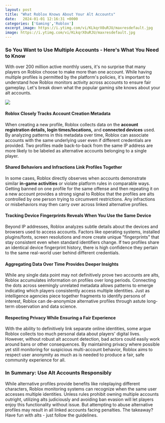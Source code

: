 ```yaml
---
layout: post
title: "What Roblox Knows About Your Alt Accounts"
date:   2024-01-01 12:16:31 +0000
categories: ['Gaming','Roblox']
excerpt_image: https://i.ytimg.com/vi/KLkqrX0uRJU/maxresdefault.jpg
image: https://i.ytimg.com/vi/KLkqrX0uRJU/maxresdefault.jpg
---
```


### So You Want to Use Multiple Accounts - Here's What You Need to Know
With over 200 million active monthly users, it's no surprise that many players on Roblox choose to make more than one account. While having multiple profiles is permitted by the platform's policies, it's important to understand how Roblox monitors activity across accounts to ensure fair gameplay. Let's break down what the popular gaming site knows about your alt accounts.

![](https://i.ytimg.com/vi/KLkqrX0uRJU/maxresdefault.jpg)
#### Roblox Closely Tracks Account Creation Metadata
When creating a new profile, Roblox collects data on the **account registration details, login times/locations,** and **connected devices** used. By analyzing patterns in this metadata over time, Roblox can associate accounts with the same underlying user even if different credentials are provided. Two profiles made back-to-back from the same IP address are more likely to be labeled as alternative accounts belonging to a single player.
#### Shared Behaviors and Infractions Link Profiles Together 
In some cases, Roblox directly observes when accounts demonstrate similar **in-game activities** or violate platform rules in comparable ways. Getting banned on one profile for the same offense and then repeating it on a new account provides a strong signal to Roblox that the profiles are alts controlled by one person trying to circumvent restrictions. Any infractions or misbehaviors may then carry over across linked alternative profiles.
#### Tracking Device Fingerprints Reveals When You Use the Same Device
Beyond IP addresses, Roblox analyzes subtle details about the devices and browsers used to access accounts. Factors like operating systems, installed plugins/fonts, screen resolutions and more create unique "fingerprints" that stay consistent even when standard identifiers change. If two profiles share an identical device fingerprint history, there is high confidence they pertain to the same real-world user behind different credentials. 
#### Aggregating Data Over Time Provides Deeper Insights  
While any single data point may not definitively prove two accounts are alts, Roblox accumulates information on profiles over long periods. Connecting the dots across seemingly unrelated metadata allows patterns to emerge indicating which players consistently access multiple identities. Just as intelligence agencies piece together fragments to identify persons of interest, Roblox can de-anonymize alternative profiles through astute long-term observation and data science.
#### Respecting Privacy While Ensuring a Fair Experience
With the ability to definitively link separate online identities, some argue Roblox collects too much personal data about players' digital lives. However, without robust alt account detection, bad actors could easily work around bans or other consequences. By maintaining privacy where possible yet still monitoring for suspicious multi-account behavior, Roblox aims to respect user anonymity as much as is needed to produce a fair, safe community experience for all.
### In Summary: Use Alt Accounts Responsibly   
While alternative profiles provide benefits like roleplaying different characters, Roblox monitoring systems can recognize when the same user accesses multiple identities. Unless rules prohibit owning multiple accounts outright, utilizing alts judiciously and avoiding ban evasion will let players enjoy this functionality without issue. But attempting to abuse alternative profiles may result in all linked accounts facing penalties. The takeaway? Have fun with alts - just follow the guidelines.